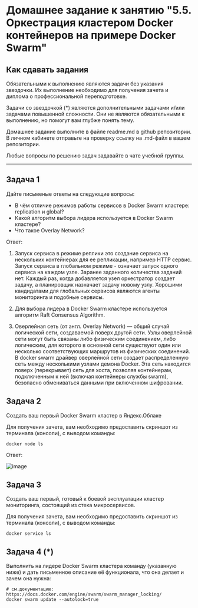 # Домашнее задание к занятию "5.5. Оркестрация кластером Docker контейнеров на примере Docker Swarm"

## Как сдавать задания

Обязательными к выполнению являются задачи без указания звездочки. Их выполнение необходимо для получения зачета и диплома о профессиональной переподготовке.

Задачи со звездочкой (*) являются дополнительными задачами и/или задачами повышенной сложности. Они не являются обязательными к выполнению, но помогут вам глубже понять тему.

Домашнее задание выполните в файле readme.md в github репозитории. В личном кабинете отправьте на проверку ссылку на .md-файл в вашем репозитории.

Любые вопросы по решению задач задавайте в чате учебной группы.

---

## Задача 1

Дайте письменые ответы на следующие вопросы:

- В чём отличие режимов работы сервисов в Docker Swarm кластере: replication и global?
- Какой алгоритм выбора лидера используется в Docker Swarm кластере?
- Что такое Overlay Network?

Ответ:

1) Запуск сервиса в режиме реплики это создание сервиса на нескольких контейнерах для ее репликации, например HTTP сервис.
   Запуск сервиса в глобальном режиме - означает запуск одного сервиса на каждом узле. Заранее заданного количества заданий нет. Каждый раз, когда  добавляется узел оркестратор создает задачу, а планировщик назначает задачу новому узлу. Хорошими кандидатами для глобальных сервисов являются агенты мониторинга и подобные сервисы.

2) Для выбора лидера в  Docker Swarm кластере используется алгоритм Raft Consensus Algorithm.

3) Оверлейная сеть (от англ. Overlay Network) — общий случай логической сети, создаваемой поверх другой сети. Узлы оверлейной сети могут быть связаны либо физическим соединением, либо логическим, для которого в основной сети существуют один или несколько соответствующих маршрутов из физических соединений. 
В docker swarm драйвер оверлейной сети создает распределенную сеть между несколькими узлами демона Docker. Эта сеть находится поверх (перекрывает) сеть для хоста, позволяя контейнерам, подключенным к ней (включая контейнеры службы swarm), безопасно обмениваться данными при включенном шифровании.


## Задача 2

Создать ваш первый Docker Swarm кластер в Яндекс.Облаке

Для получения зачета, вам необходимо предоставить скриншот из терминала (консоли), с выводом команды:
```
docker node ls
```

Ответ:


![image](https://user-images.githubusercontent.com/44027303/152687262-f63db56f-5152-49ae-9ea7-f12309dbef5c.png)


## Задача 3

Создать ваш первый, готовый к боевой эксплуатации кластер мониторинга, состоящий из стека микросервисов.

Для получения зачета, вам необходимо предоставить скриншот из терминала (консоли), с выводом команды:
```
docker service ls
```

## Задача 4 (*)

Выполнить на лидере Docker Swarm кластера команду (указанную ниже) и дать письменное описание её функционала, что она делает и зачем она нужна:
```
# см.документацию: https://docs.docker.com/engine/swarm/swarm_manager_locking/
docker swarm update --autolock=true
```

